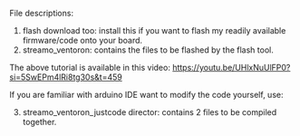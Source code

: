 File descriptions:

1. flash download too: install this if you want to flash my readily available firmware/code onto your board.
2. streamo_ventoron: contains the files to be flashed by the flash tool.

The above tutorial is available in this video:
https://youtu.be/UHlxNuUlFP0?si=5SwEPm4lRi8tg30s&t=459


If you are familiar with arduino IDE want to modify the code yourself, use:

3. streamo_ventoron_justcode director: contains 2 files to be compiled together.

